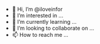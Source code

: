 - 👋 Hi, I’m @iloveinfor
- 👀 I’m interested in ...
- 🌱 I’m currently learning ...
- 💞️ I’m looking to collaborate on ...
- 📫 How to reach me ...

<!---
iloveinfor/iloveinfor is a ✨ special ✨ repository because its `README.md` (this file) appears on your GitHub profile.
You can click the Preview link to take a look at your changes.
--->
